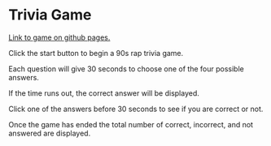 # Trivia Game

[Link to game on github pages.](https://krieg2.github.io/TriviaGame)

Click the start button to begin a 90s rap trivia game.

Each question will give 30 seconds to choose one of the four possible answers.

If the time runs out, the correct answer will be displayed.

Click one of the answers before 30 seconds to see if you are correct or not.

Once the game has ended the total number of correct, incorrect, and not answered are displayed.
